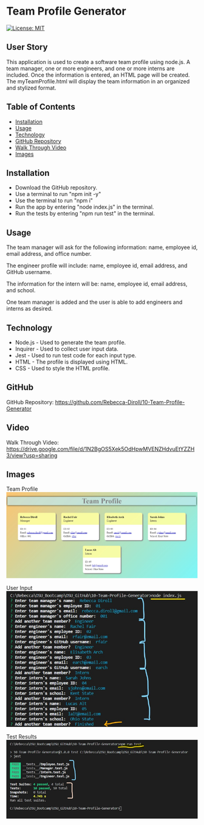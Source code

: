 # Team Profile Generator

[![License: MIT](https://img.shields.io/badge/License-MIT-yellow.svg)](https://opensource.org/licenses/MIT)

## User Story
This application is used to create a software team profile using node.js. A team manager, one or more engineers, and one or more interns are included. Once the information is entered, an HTML page will be created. The  myTeamProfile.html will display the team information in an organized and stylized format.

## Table of Contents
- [Installation](#installation)
- [Usage](#usage)
- [Technology](#technology)
- [GitHub Repository](#github)
- [Walk Through Video](#video)
- [Images](#images)

## Installation
- Download the GitHub repository.
- Use a terminal to run "npm init -y"
- Use the terminal to run "npm i"
- Run the app by entering "node index.js" in the terminal.
- Run the tests by entering "npm run test" in the terminal.

## Usage
The team manager will ask for the following information: name, employee id, email address, and office number.

The engineer profile will include: name, employee id, email address, and GitHub username.

The information for the intern will be: name, employee id, email address, and school.

One team manager is added and the user is able to add engineers and interns as desired.

## Technology
- Node.js - Used to generate the team profile.
- Inquirer - Used to collect user input data.
- Jest - Used to run test code for each input type.
- HTML - The profile is displayed using HTML.
- CSS - Used to style the HTML profile.

## GitHub
GitHub Repository: https://github.com/Rebecca-Diroll/10-Team-Profile-Generator

## Video
Walk Through Video: https://drive.google.com/file/d/1N2BgOS5Xek5OdHpwMVENZHdvuEtYZZH3/view?usp=sharing

## Images
Team Profile
![Team Profile](/assets/10-Team-Profile.jpg)

User Input
![User Input](/assets/10-Team-Profile-Input.jpg)

Test Results
![Terminal Inputs](/assets/10-Team-Profile-Tests.jpg)
